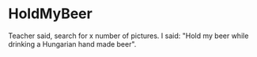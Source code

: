 # HoldMyBeer
Teacher said, search for x number of pictures. I said: "Hold my beer while drinking a Hungarian hand made beer".
